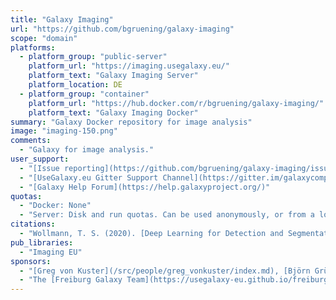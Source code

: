 ```yaml
---
title: "Galaxy Imaging"
url: "https://github.com/bgruening/galaxy-imaging"
scope: "domain"
platforms:
  - platform_group: "public-server"
    platform_url: "https://imaging.usegalaxy.eu/"
    platform_text: "Galaxy Imaging Server"
    platform_location: DE
  - platform_group: "container"
    platform_url: "https://hub.docker.com/r/bgruening/galaxy-imaging/"
    platform_text: "Galaxy Imaging Docker"
summary: "Galaxy Docker repository for image analysis"
image: "imaging-150.png"
comments:
  - "Galaxy for image analysis."
user_support:
  - "[Issue reporting](https://github.com/bgruening/galaxy-imaging/issues)"
  - "[UseGalaxy.eu Gitter Support Channel](https://gitter.im/galaxycomputationalchemistry/Lobby)"
  - "[Galaxy Help Forum](https://help.galaxyproject.org/)"
quotas:
  - "Docker: None"
  - "Server: Disk and run quotas. Can be used anonymously, or from a login.  Anyone can create a login."
citations:
  - "Wollmann, T. S. (2020). [Deep Learning for Detection and Segmentation in High-Content Microscopy Images](https://archiv.ub.uni-heidelberg.de/volltextserver/28827/) [Dissertation, Heidelberg University]."
pub_libraries:
  - "Imaging EU"
sponsors:
  - "[Greg von Kuster](/src/people/greg_vonkuster/index.md), [Björn Grüning](/src/people/bjoern-gruening/index.md) and Thomas Wollmann"
  - "The [Freiburg Galaxy Team](https://usegalaxy-eu.github.io/freiburg/) but also collectively by groups and individuals from across Europe"
---
```

